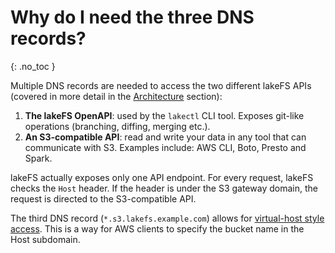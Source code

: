 # Why do I need the three DNS records?

{: .no\_toc }

Multiple DNS records are needed to access the two different lakeFS APIs \(covered in more detail in the [Architecture](https://github.com/treeverse/lakeFS/tree/b92983d77dcdc6e95b9bda0c816a72f77e47d235/docs/understand/architecture.html) section\):

1. **The lakeFS OpenAPI**: used by the `lakectl` CLI tool. Exposes git-like operations \(branching, diffing, merging etc.\).
2. **An S3-compatible API**: read and write your data in any tool that can communicate with S3. Examples include: AWS CLI, Boto, Presto and Spark.

lakeFS actually exposes only one API endpoint. For every request, lakeFS checks the `Host` header. If the header is under the S3 gateway domain, the request is directed to the S3-compatible API.

The third DNS record \(`*.s3.lakefs.example.com`\) allows for [virtual-host style access](https://docs.aws.amazon.com/AmazonS3/latest/userguide/VirtualHosting.html). This is a way for AWS clients to specify the bucket name in the Host subdomain.

